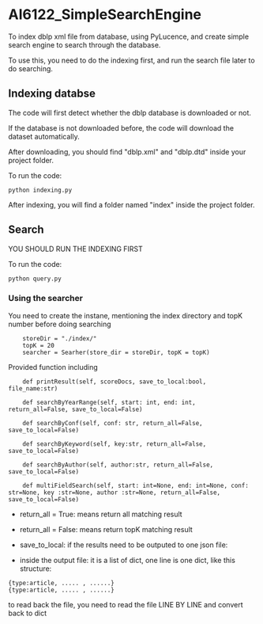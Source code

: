 # AI6122_SimpleSearchEngine
To index dblp xml file from database, using PyLucence, and create simple search engine to search through the database.

To use this, you need to do the indexing first, and run the search file later to do searching.

## Indexing databse
The code will first detect whether the dblp database is downloaded or not. 

If the database is not downloaded before, the code will download the dataset automatically. 

After downloading, you should find "dblp.xml" and "dblp.dtd" inside your project folder.

To run the code:

```
python indexing.py
```
After indexing, you will find a folder named "index" inside the project folder.


## Search
YOU SHOULD RUN THE INDEXING FIRST


To run the code:

```
python query.py
```

### Using the searcher

You need to create the instane, mentioning the index directory and topK number before doing searching
```
    storeDir = "./index/"
    topK = 20
    searcher = Searher(store_dir = storeDir, topK = topK)
```
Provided function including 
```
    def printResult(self, scoreDocs, save_to_local:bool, file_name:str)
```
```
    def searchByYearRange(self, start: int, end: int, return_all=False, save_to_local=False)
```
```
    def searchByConf(self, conf: str, return_all=False, save_to_local=False)
```
```
    def searchByKeyword(self, key:str, return_all=False, save_to_local=False)
```
```
    def searchByAuthor(self, author:str, return_all=False, save_to_local=False)
```
```
    def multiFieldSearch(self, start: int=None, end: int=None, conf: str=None, key :str=None, author :str=None, return_all=False, save_to_local=False)
```
- return_all = True: means return all matching result
- return_all = False: means return topK matching result

- save_to_local: if the results need to be outputed to one json file:
- inside the output file: it is a list of dict, one line is one dict, like this structure:
```
{type:article, ..... , ......}
{type:article, ..... , ......}
```
to read back the file, you need to read the file LINE BY LINE and convert back to dict
